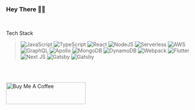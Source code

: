 ### Hey There 👋🏼

<br />


<p>Tech Stack</p>
<blockquote>
<img alt="JavaScript" src="https://img.shields.io/badge/javascript-%23323330.svg?style=for-the-badge&logo=javascript&logoColor=%23F7DF1E"/>
<img alt="TypeScript" src="https://img.shields.io/badge/typescript-%233178C6.svg?style=for-the-badge&logo=typescript&logoColor=white"/>
<img alt="React" src="https://img.shields.io/badge/react-%2320232a.svg?style=for-the-badge&logo=react&logoColor=%2361DAFB"/>
<img alt="NodeJS" src="https://img.shields.io/badge/node.js-%23333333.svg?style=for-the-badge&logo=node.js&logoColor=%23339933"/>
<img alt="Serverless" src="https://img.shields.io/badge/serverless-%23000000.svg?style=for-the-badge&logo=serverless&logoColor=%23FD5750"/>
<img alt="AWS" src="https://img.shields.io/badge/AWS-%23232F3E.svg?style=for-the-badge&logo=amazonaws&logoColor=%23FF9900"/>
<img alt="GraphQL" src="https://img.shields.io/badge/GraphQL-%23202020.svg?style=for-the-badge&logo=graphql&logoColor=E10098"/>
<img alt="Apollo" src="https://img.shields.io/badge/Apollo-%23311C87.svg?style=for-the-badge&logo=apollographql&logoColor=white"/>
<img alt="MongoDB" src="https://img.shields.io/badge/MongoDB-%23011e2b.svg?style=for-the-badge&logo=mongodb&logoColor=%2347A248"/>
<img alt="DynamoDB" src="https://img.shields.io/badge/DynamoDB-%234053D6.svg?style=for-the-badge&logo=amazondynamodb&logoColor=white"/>
<img alt="Webpack" src="https://img.shields.io/badge/webpack-%232b3a42.svg?style=for-the-badge&logo=webpack&logoColor=8DD6F9" />
<img alt="Flutter" src="https://img.shields.io/badge/Flutter-%2302569B.svg?style=for-the-badge&logo=Flutter&logoColor=white" />
<img alt="Next JS" src="https://img.shields.io/badge/nextjs-%23000000.svg?style=for-the-badge&logo=next.js&logoColor=white"/>
<img alt="Gatsby" src="https://img.shields.io/badge/gatsby-%2311081f.svg?style=for-the-badge&logo=gatsby&logoColor=663399"/>
<img alt="Gatsby" src="https://img.shields.io/badge/python-%4584b6.svg?style=for-the-badge&logo=python&logoColor=ffde57"/>
</blockquote>

<br />
<br />

<a href="https://www.buymeacoffee.com/donwish" target="_blank"><img src="https://cdn.buymeacoffee.com/buttons/v2/default-yellow.png" alt="Buy Me A Coffee" style="height: 60px !important;width: 217px !important;" ></a>







